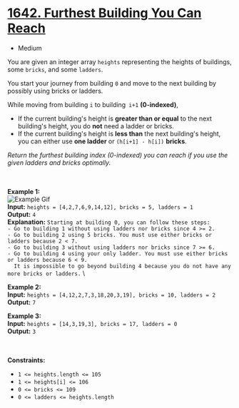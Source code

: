 # [1642. Furthest Building You Can Reach](https://leetcode.com/problems/furthest-building-you-can-reach/description/)

- Medium

You are given an integer array `heights` representing the heights of buildings, some `bricks`, and some `ladders`.

You start your journey from building `0` and move to the next building by possibly using bricks or ladders.

While moving from building `i` to building` i+1` **(0-indexed)**,

- If the current building's height is **greater than or equal** to the next building's height, you do **not** need a
  ladder or bricks.
- If the current building's height is **less than** the next building's height, you can either use **one ladder**
  or `(h[i+1] - h[i])` **bricks**.

_Return the furthest building index (0-indexed) you can reach if you use the given ladders and bricks optimally._

<br><br>
**Example 1:** \
![Example Gif](https://assets.leetcode.com/uploads/2020/10/27/q4.gif) \
**Input:** `heights = [4,2,7,6,9,14,12], bricks = 5, ladders = 1` \
**Output:** `4` \
**Explanation:** `Starting at building 0, you can follow these steps:` \
`- Go to building 1 without using ladders nor bricks since 4 >= 2.` \
`- Go to building 2 using 5 bricks. You must use either bricks or ladders because 2 < 7.` \
`- Go to building 3 without using ladders nor bricks since 7 >= 6.` \
`- Go to building 4 using your only ladder. You must use either bricks or ladders because 6 < 9.` \
`  It is impossible to go beyond building 4 because you do not have any more bricks or ladders.` \

**Example 2:** \
**Input:** `heights = [4,12,2,7,3,18,20,3,19], bricks = 10, ladders = 2` \
**Output:** `7`

**Example 3:** \
**Input:** `heights = [14,3,19,3], bricks = 17, ladders = 0` \
**Output:** `3`

<br><br>
**Constraints:**

- `1 <= heights.length <= 105`
- `1 <= heights[i] <= 106`
- `0 <= bricks <= 109`
- `0 <= ladders <= heights.length`